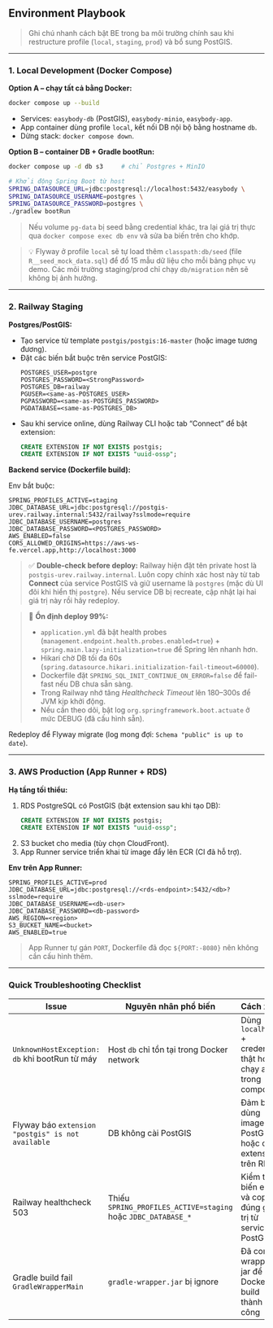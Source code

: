 ## Environment Playbook

> Ghi chú nhanh cách bật BE trong ba môi trường chính sau khi restructure profile (`local`, `staging`, `prod`) và bổ sung PostGIS.

---

### 1. Local Development (Docker Compose)

**Option A – chạy tất cả bằng Docker:**

```bash
docker compose up --build
```

- Services: `easybody-db` (PostGIS), `easybody-minio`, `easybody-app`.
- App container dùng profile `local`, kết nối DB nội bộ bằng hostname `db`.
- Dừng stack: `docker compose down`.

**Option B – container DB + Gradle bootRun:**

```bash
docker compose up -d db s3     # chỉ Postgres + MinIO

# Khởi động Spring Boot từ host
SPRING_DATASOURCE_URL=jdbc:postgresql://localhost:5432/easybody \
SPRING_DATASOURCE_USERNAME=postgres \
SPRING_DATASOURCE_PASSWORD=postgres \
./gradlew bootRun
```

> Nếu volume `pg-data` bị seed bằng credential khác, tra lại giá trị thực qua `docker compose exec db env` và sửa ba biến trên cho khớp.

> 💡 Flyway ở profile `local` sẽ tự load thêm `classpath:db/seed` (file `R__seed_mock_data.sql`) để đổ 15 mẫu dữ liệu cho mỗi bảng phục vụ demo. Các môi trường staging/prod chỉ chạy `db/migration` nên sẽ không bị ảnh hưởng.

---

### 2. Railway Staging

**Postgres/PostGIS:**
- Tạo service từ template `postgis/postgis:16-master` (hoặc image tương đương).
- Đặt các biến bắt buộc trên service PostGIS:
  ```
  POSTGRES_USER=postgre
  POSTGRES_PASSWORD=<StrongPassword>
  POSTGRES_DB=railway
  PGUSER=<same-as-POSTGRES_USER>
  PGPASSWORD=<same-as-POSTGRES_PASSWORD>
  PGDATABASE=<same-as-POSTGRES_DB>
  ```
- Sau khi service online, dùng Railway CLI hoặc tab “Connect” để bật extension:
  ```sql
  CREATE EXTENSION IF NOT EXISTS postgis;
  CREATE EXTENSION IF NOT EXISTS "uuid-ossp";
  ```

**Backend service (Dockerfile build):**

Env bắt buộc:
```
SPRING_PROFILES_ACTIVE=staging
JDBC_DATABASE_URL=jdbc:postgresql://postgis-urev.railway.internal:5432/railway?sslmode=require
JDBC_DATABASE_USERNAME=postgres
JDBC_DATABASE_PASSWORD=<POSTGRES_PASSWORD>
AWS_ENABLED=false
CORS_ALLOWED_ORIGINS=https://aws-ws-fe.vercel.app,http://localhost:3000
```

> ✅ **Double-check before deploy:** Railway hiện đặt tên private host là `postgis-urev.railway.internal`. Luôn copy chính xác host này từ tab **Connect** của service PostGIS và giữ username là `postgres` (mặc dù UI đôi khi hiển thị `postgre`). Nếu service DB bị recreate, cập nhật lại hai giá trị này rồi hãy redeploy.

> 🧩 **Ổn định deploy 99%:**  
> - `application.yml` đã bật health probes (`management.endpoint.health.probes.enabled=true`) + `spring.main.lazy-initialization=true` để Spring lên nhanh hơn.  
> - Hikari chờ DB tối đa 60s (`spring.datasource.hikari.initialization-fail-timeout=60000`).  
> - Dockerfile đặt `SPRING_SQL_INIT_CONTINUE_ON_ERROR=false` để fail-fast nếu DB chưa sẵn sàng.  
> - Trong Railway nhớ tăng *Healthcheck Timeout* lên 180–300s để JVM kịp khởi động.  
> - Nếu cần theo dõi, bật log `org.springframework.boot.actuate` ở mức DEBUG (đã cấu hình sẵn).

Redeploy để Flyway migrate (log mong đợi: `Schema "public" is up to date`).

---

### 3. AWS Production (App Runner + RDS)

**Hạ tầng tối thiểu:**
1. RDS PostgreSQL có PostGIS (bật extension sau khi tạo DB):
   ```sql
   CREATE EXTENSION IF NOT EXISTS postgis;
   CREATE EXTENSION IF NOT EXISTS "uuid-ossp";
   ```
2. S3 bucket cho media (tùy chọn CloudFront).
3. App Runner service triển khai từ image đẩy lên ECR (CI đã hỗ trợ).

**Env trên App Runner:**
```
SPRING_PROFILES_ACTIVE=prod
JDBC_DATABASE_URL=jdbc:postgresql://<rds-endpoint>:5432/<db>?sslmode=require
JDBC_DATABASE_USERNAME=<db-user>
JDBC_DATABASE_PASSWORD=<db-password>
AWS_REGION=<region>
S3_BUCKET_NAME=<bucket>
AWS_ENABLED=true
```

> App Runner tự gán `PORT`, Dockerfile đã đọc `${PORT:-8080}` nên không cần cấu hình thêm.

---

### Quick Troubleshooting Checklist

| Issue | Nguyên nhân phổ biến | Cách xử lý |
| --- | --- | --- |
| `UnknownHostException: db` khi bootRun từ máy | Host `db` chỉ tồn tại trong Docker network | Dùng `localhost` + credentials thật hoặc chạy app trong compose |
| Flyway báo `extension "postgis" is not available` | DB không cài PostGIS | Đảm bảo dùng image PostGIS hoặc cài extension trên RDS |
| Railway healthcheck 503 | Thiếu `SPRING_PROFILES_ACTIVE=staging` hoặc `JDBC_DATABASE_*` | Kiểm tra biến env và copy đúng giá trị từ service PostGIS |
| Gradle build fail `GradleWrapperMain` | `gradle-wrapper.jar` bị ignore | Đã commit wrapper jar để Docker build thành công |
